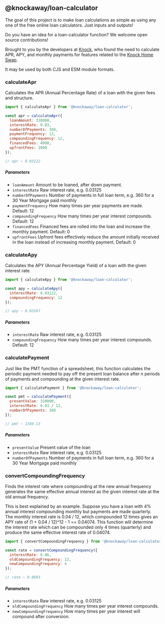 ## @knockaway/loan-calculator

The goal of this project is to make loan calculations as simple as
using any one of the free online loan calculators. Just inputs and
outputs!

Do you have an idea for a loan-calculator function? We welcome
open source contributions!

Brought to you by the developers at [Knock](https://www.knock.com/),
who found the need to calculate APR, APY, and monthly payments for features
related to the [Knock Home Swap](https://www.knock.com/how-it-works).

It may be used by both CJS and ESM module formats.

### calculateApr

Calculates the APR (Annual Percentage Rate) of a loan with the given fees and structure.

```js
import { calculateApr } from '@knockaway/loan-calculator';

const apr = calculateApr({
  loanAmount: 320000,
  interestRate: 0.03,
  numberOfPayments: 360,
  paymentFrequency: 12,
  compoundingFrequency: 12,
  financedFees: 4000,
  upfrontFees: 1000
});

// apr ~ 0.03122
```

##### Parameters

- `loanAmount` Amount to be loaned, after down payment.
- `interestRate` Raw interest rate, e.g. 0.03125
- `numberOfPayments` Number of payments in full loan term, e.g. 360 for a
  30 Year Mortgage paid monthly
- `paymentFrequency` How many times per year payments are made. Default: 12
- `compoundingFrequency` How many times per year interest compounds. Default: 12
- `financedFees` Financed fees are rolled into the loan and increase the
  monthly payment. Default: 0
- `upfrontFees` Upfront fees effectively reduce the amount initially received in the
  loan instead of increasing monthly payment. Default: 0

### calculateApy

Calculates the APY (Annual Percentage Yield) of a loan with the given interest rate.

```js
import { calculateApy } from '@knockaway/loan-calculator';

const apy = calculateApy({
  interestRate: 0.03122,
  compoundingFrequency: 12
});

// apy ~ 0.03167
```

##### Parameters

- `interestRate` Raw interest rate, e.g. 0.03125
- `compoundingFrequency` How many times per year interest compounds. Default: 12

### calculatePayment

Just like the PMT function of a spreadsheet, this function calculates the periodic
payment needed to pay off the present loan balance after n periods of payments and
compounding at the given interest rate.

```js
import { calculatePayment } from '@knockaway/loan-calculator';

const pmt = calculatePayment({
  presentValue: 320000,
  interestRate: 0.03 / 12,
  numberOfPayments: 360
});

// pmt ~ 1349.13
```

##### Parameters

- `presentValue` Present value of the loan
- `interestRate` Raw interest rate, e.g. 0.03125
- `numberOfPayments` Number of payments in full loan term, e.g. 360 for a
  30 Year Mortgage paid monthly

### convertCompoundingFrequency

Finds the interest rate where compounding at the new annual frequency generates the same
effective annual interest as the given interest rate at the old annual frequency.

This is best explained by an example. Suppose you have a loan with 4% annual interest compounding
monthly but payments are made quarterly. The monthly interest rate is 0.04 / 12, which compounded
12 times gives an APY rate of (1 + 0.04 / 12)^12 - 1 == 0.04074. This function wlil determine
the interest rate which can be compounded only 4 times (quarterly) and produce the same effective
interest rate of 0.04074.

```js
import { convertCompoundingFrequency } from '@knockaway/loan-calculator';

const rate = convertCompoundingFrequency({
  interestRate: 0.06,
  oldCompoundingFrequency: 12,
  newCompoundingFrequency: 4
});

// rate ~ 0.0603
```

##### Parameters

- `interestRate` Raw interest rate, e.g. 0.03125
- `oldCompoundingFrequency` How many times per year interest compounds.
- `newCompoundingFrequency` How many times per year interest will compound after conversion.
